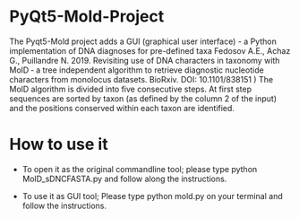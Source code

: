 # PyQt5-Mold-Project
The Pyqt5-Mold project adds a GUI (graphical user interface) - a Python implementation of DNA diagnoses for pre-defined taxa
Fedosov A.E., Achaz G., Puillandre N. 2019. Revisiting use of DNA characters in taxonomy with
MolD ‐ a tree independent algorithm to retrieve diagnostic nucleotide characters from
monolocus datasets. BioRxiv. DOI: 10.1101/838151 )
The MolD algorithm is divided into five consecutive steps. At first step sequences are sorted by
taxon (as defined by the column 2 of the input) and the positions conserved within each taxon
are identified.



# How to use it

* To open it as the original commandline tool; please type python MolD_sDNCFASTA.py and follow along the instructions.

* To use it as GUI tool; Please type python mold.py on your terminal and follow the instructions.  
